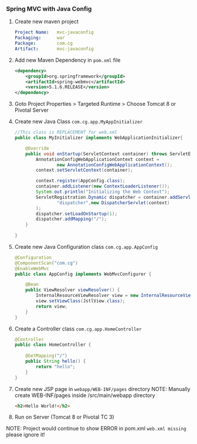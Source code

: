 ### Spring MVC with Java Config

1.  Create new maven project

    ```yaml
    Project Name:   mvc-javaconfig
    Packaging:      war
    Package:        com.cg
    Artifact:       mvc-javaconfig
    ```

2.  Add new Maven Dependency in `pom.xml` file

    ```xml
    <dependency>
  		<groupId>org.springframework</groupId>
  		<artifactId>spring-webmvc</artifactId>
  		<version>5.1.6.RELEASE</version>
  	</dependency>
    ```

3.  Goto Project Properties > Targeted Runtime > Choose Tomcat 8 or Pivotal Server

4.  Create new Java Class `com.cg.app.MyAppInitializer`

    ```java
    //This class is REPLACEMENT for web.xml
    public class MyInitializer implements WebApplicationInitializer{

        @Override
        public void onStartup(ServletContext container) throws ServletException {
            AnnotationConfigWebApplicationContext context = 
                    new AnnotationConfigWebApplicationContext();
       		context.setServletContext(container);

            context.register(AppConfig.class);
            container.addListener(new ContextLoaderListener());	
            System.out.println("Initializing the Web Context");
		    ServletRegistration.Dynamic dispatcher = container.addServlet(
					"dispatcher",new DispatcherServlet(context)
		    );
		    dispatcher.setLoadOnStartup(1);
		    dispatcher.addMapping("/");
        }
        
    }
    ```

5.  Create new Java Configuration class `com.cg.app.AppConfig`

    ```java
    @Configuration
    @ComponentScan("com.cg")
    @EnableWebMvc
    public class AppConfig implements WebMvcConfigurer {

        @Bean
        public ViewResolver viewResolver() {
            InternalResourceViewResolver view = new InternalResourceViewResolver("/WEB-INF/pages/", ".jsp");
            view.setViewClass(JstlView.class);
            return view;
        }
    }
    ```
6.  Create a Controller class `com.cg.app.HomeController`

    ```java
    @Controller
    public class HomeController {
        
        @GetMapping("/")
        public String hello() {
            return "hello";
        }
    }
    ```
7.  Create new JSP page in `webapp/WEB-INF/pages` directory
    NOTE: Manually create WEB-INF/pages inside /src/main/webapp directory

    ```html
    <h2>Hello World!</h2>
    ```    

8.  Run on Server (Tomcat 8 or Pivotal TC 3)

NOTE:   Project would continue to show ERROR in pom.xml `web.xml missing` please ignore it!


